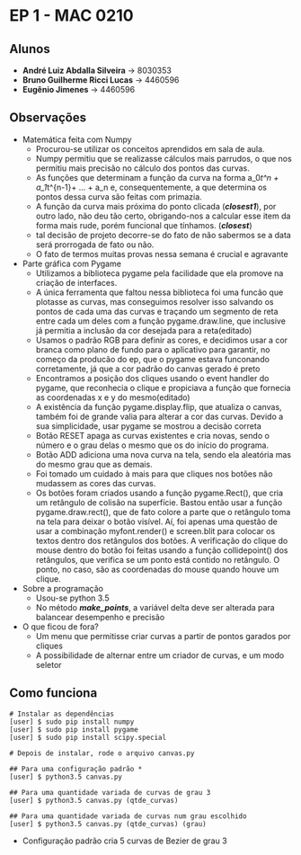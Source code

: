 # EP 1 - MAC 0210

## Alunos
* **André Luiz Abdalla Silveira** -> 8030353
* **Bruno Guilherme Ricci Lucas** -> 4460596
* **Eugênio Jimenes** -> 4460596
## Observações

* Matemática  feita com Numpy
    * Procurou-se utilizar os conceitos aprendidos em sala de aula.
    * Numpy permitiu que se realizasse cálculos mais parrudos, o que
    nos permitiu mais precisão no cálculo dos pontos das curvas.
    * As funções que determinam a função da curva na forma
    a_0*t^n + a_1*t^{n-1}+ ... + a_n e, consequentemente, a que
    determina os pontos dessa curva são feitas com primazia.
    * A função da curva mais próxima do ponto clicada (**_closest1_**),
    por outro lado, não deu tão certo, obrigando-nos a calcular esse
    item da forma mais rude, porém funcional que tínhamos. (**_closest_**)
    * tal decisão de projeto decorre-se do fato de não sabermos se a data
     será prorrogada de fato ou não.
    * O fato de termos muitas provas nessa semana é crucial e agravante
* Parte gráfica com Pygame
    * Utilizamos a biblioteca pygame pela facilidade que ela promove na
    criação de interfaces.
    * A única ferramenta que faltou nessa biblioteca foi uma funcão que
    plotasse as curvas, mas conseguimos resolver isso salvando os pontos
    de cada uma das curvas e traçando um segmento de reta entre cada um
    deles com a função pygame.draw.line, que inclusive já permitia a
    inclusão da cor desejada para a reta(editado)
    * Usamos o padrão RGB para definir as cores, e decidimos usar a cor
    branca como plano de fundo para o aplicativo para garantir, no começo
    da producão do ep, que o pygame estava funconando corretamente, já
    que a cor padrão do canvas gerado é preto
    * Encontramos a posição dos cliques usando o event handler do pygame,
    que reconhecia o clique e propiciava a função que fornecia as
    coordenadas x e y do mesmo(editado)
    * A existência da função pygame.display.flip, que atualiza o canvas,
    também foi de grande valia para alterar a cor das curvas. Devido a
    sua simplicidade, usar pygame se mostrou a decisão correta
    * Botão RESET apaga as curvas existentes e cria novas, sendo o número 
    e o grau delas o mesmo que os do início do programa.
    * Botão ADD adiciona uma nova curva na tela, sendo ela aleatória mas do
     mesmo grau que as demais.
    * Foi tomado um cuidado à mais para que cliques nos botões não mudassem
     as cores das curvas.
    * Os botões foram criados usando a função pygame.Rect(), que cria um 
    retângulo de colisão na superfície. Bastou então usar a função 
    pygame.draw.rect(), que de fato colore a parte que o retângulo toma na 
    tela para deixar o botão visível. Aí, foi apenas uma questão de usar a 
    combinação myfont.render() e screen.blit para colocar os textos dentro 
    dos retângulos dos botões. A verificação do clique do mouse dentro do 
    botão foi feitas usando a função collidepoint() dos retângulos, que 
    verifica se um ponto está contido no retângulo. O ponto, no caso, são 
    as coordenadas do mouse quando houve um clique. 
* Sobre a programação
    * Usou-se python 3.5
    * No método **_make_points_**, a
    variável delta deve ser alterada
    para balancear desempenho e precisão
* O que ficou de fora?
    * Um menu que permitisse criar curvas a partir de pontos garados por
    cliques
    * A possibilidade de alternar entre um criador de curvas, e um modo
    seletor

## Como funciona

```
# Instalar as dependências
[user] $ sudo pip install numpy
[user] $ sudo pip install pygame
[user] $ sudo pip install scipy.special

# Depois de instalar, rode o arquivo canvas.py

## Para uma configuração padrão *
[user] $ python3.5 canvas.py

## Para uma quantidade variada de curvas de grau 3
[user] $ python3.5 canvas.py (qtde_curvas)

## Para uma quantidade variada de curvas num grau escolhido
[user] $ python3.5 canvas.py (qtde_curvas) (grau)
```
* Configuração padrão cria 5 curvas de Bezier de grau 3
